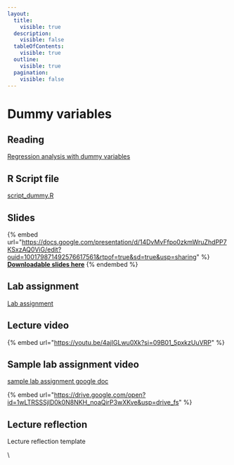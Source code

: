 ```yaml
---
layout:
  title:
    visible: true
  description:
    visible: false
  tableOfContents:
    visible: true
  outline:
    visible: true
  pagination:
    visible: false
---
```


# Dummy variables

## Reading

[Regression analysis with dummy variables](https://drive.google.com/file/d/1XVY6DkY5qRWzOT1gGY_M9sXW1fy7YbK8/view?usp=sharing)

## R Script file

[script\_dummy.R](https://drive.google.com/open?id=1Q151VBvC3s0SG1R8P9Yb_0xGSku_8hkj\&usp=drive_fs)

## Slides

{% embed url="https://docs.google.com/presentation/d/14DvMvFfpo0zkmWruZhdPP7KSxzAQ0ViG/edit?ouid=100179871492576617561&rtpof=true&sd=true&usp=sharing" %}
[**Downloadable slides here**](https://docs.google.com/presentation/d/14DvMvFfpo0zkmWruZhdPP7KSxzAQ0ViG/edit?usp=sharing\&ouid=100179871492576617561\&rtpof=true\&sd=true)
{% endembed %}

## Lab assignment

[Lab assignment](https://docs.google.com/document/d/14FBUCAwOlsBc5oq3k4p4NT0s3RCg2EzH/edit?usp=sharing\&ouid=100179871492576617561\&rtpof=true\&sd=true)

## Lecture video

{% embed url="https://youtu.be/4ajIGLwu0Xk?si=09B01_5pxkzUuVRP" %}

## Sample lab assignment video <a href="#sample-lab-assignment-video" id="sample-lab-assignment-video"></a>

[sample lab assignment google doc](https://docs.google.com/document/d/1V-FicIfqEGZZvaZMUAlwe7rDS0crTjQZ/edit?usp=sharing\&ouid=100179871492576617561\&rtpof=true\&sd=true)

{% embed url="https://drive.google.com/open?id=1wLTRSSSjlD0k0N8NKH_noaQirP3wXKve&usp=drive_fs" %}

## Lecture reflection

Lecture reflection template





\
